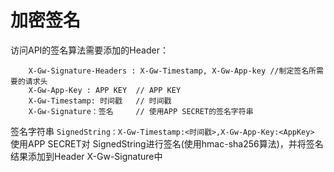 

# 加密签名
访问API的签名算法需要添加的Header：  
``` X-Gw-Signature-Method : hmac-sha256   //必填，制定加密算法，现只支持hmac-sha256
    X-Gw-Signature-Headers : X-Gw-Timestamp, X-Gw-App-key //制定签名所需要的请求头 
    X-Gw-App-Key : APP KEY  // APP KEY
    X-Gw-Timestamp: 时间戳   // 时间戳
    X-Gw-Signature：签名     // 使用APP SECRET的签名字符串
```

签名字符串 
`SignedString：X-Gw-Timestamp:<时间戳>,X-Gw-App-Key:<AppKey>`  
使用APP SECRET对 SignedString进行签名(使用hmac-sha256算法)，并将签名结果添加到Header X-Gw-Signature中

